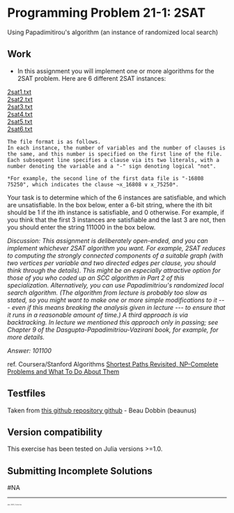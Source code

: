 # Programming Problem 21-1: 2SAT

  Using Papadimitirou's algorithm (an instance of randomized local search)  


## Work

  - In this assignment you will implement one or more algorithms for the 2SAT problem.  Here are 6 different 2SAT instances:

 [2sat1.txt](https://github.com/pascal-p/julia-exercism/blob/master/Algo/21-1-2-sat/testfiles/2sat1.txt)  
 [2sat2.txt](https://github.com/pascal-p/julia-exercism/blob/master/Algo/21-1-2-sat/testfiles/2sat2.txt)  
 [2sat3.txt](https://github.com/pascal-p/julia-exercism/blob/master/Algo/21-1-2-sat/testfiles/2sat3.txt)  
 [2sat4.txt](https://github.com/pascal-p/julia-exercism/blob/master/Algo/21-1-2-sat/testfiles/2sat4.txt)  
 [2sat5.txt](https://github.com/pascal-p/julia-exercism/blob/master/Algo/21-1-2-sat/testfiles/2sat5.txt)  
 [2sat6.txt](https://github.com/pascal-p/julia-exercism/blob/master/Algo/21-1-2-sat/testfiles/2sat6.txt)  

    The file format is as follows.  
    In each instance, the number of variables and the number of clauses is the same, and this number is specified on the first line of the file.
    Each subsequent line specifies a clause via its two literals, with a number denoting the variable and a "-" sign denoting logical "not".  
    
    *For example, the second line of the first data file is "-16808 75250", which indicates the clause ¬x_16808 ∨ x_75250​*.


  Your task is to determine which of the 6 instances are satisfiable, and which are unsatisfiable.  In the box below, enter a 6-bit string, where the ith bit should be 1 if the ith instance is satisfiable, and 0 otherwise.  For example, if you think that the first 3 instances are satisfiable and the last 3 are not, then you should enter the string 111000 in the box below.  

  *Discussion: This assignment is deliberately open-ended, and you can implement whichever 2SAT algorithm you want.  For example, 2SAT reduces to computing the strongly connected components of a suitable graph (with two vertices per variable and two directed edges per clause, you should think through the details).  This might be an especially attractive option for those of you who coded up an SCC algorithm in Part 2 of this specialization.  Alternatively, you can use Papadimitriou's randomized local search algorithm.  (The algorithm from lecture is probably too slow as stated, so you might want to make one or more simple modifications to it --- even if this means breaking the analysis given in lecture --- to ensure that it runs in a reasonable amount of time.)  A third approach is via backtracking.  In lecture we mentioned this approach only in passing; see Chapter 9 of the Dasgupta-Papadimitriou-Vazirani book, for example, for more details.*  
  
  *Answer: 101100*  

ref. Coursera/Stanford Algorithms [Shortest Paths Revisited, NP-Complete Problems and What To Do About Them](https://www.coursera.org/learn/algorithms-npcomplete/home/)

## Testfiles
Taken from [this github repository github](https://github.com/beaunus/stanford-algs) - Beau Dobbin (beaunus)

## Version compatibility
This exercise has been tested on Julia versions >=1.0.

## Submitting Incomplete Solutions
#NA

<hr />
<p style="font-size:0.25em">Jan. 2021, Corto Inc</p>
